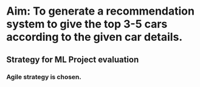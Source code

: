 # Aim: To generate a recommendation system to give the top 3-5 cars according to the given car details.
## Strategy for ML Project evaluation
### Agile strategy is chosen.
